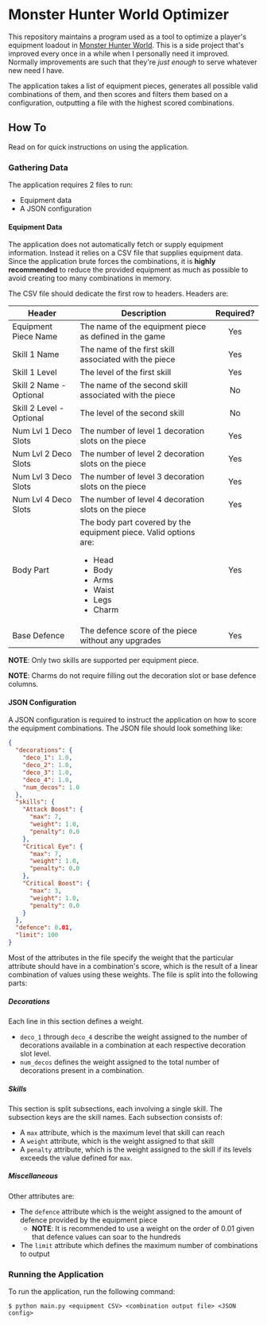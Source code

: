 # Monster Hunter World Optimizer

This repository maintains a program used as a tool to optimize a player's equipment loadout in
[Monster Hunter World](https://www.monsterhunterworld.com). This is a side project that's improved
every once in a while when I personally need it improved. Normally improvements are such that
they're _just enough_ to serve whatever new need I have.

The application takes a list of equipment pieces, generates all possible valid combinations of them,
and then scores and filters them based on a configuration, outputting a file with the highest scored
combinations.

## How To

Read on for quick instructions on using the application.

### Gathering Data

The application requires 2 files to run:

*   Equipment data
*   A JSON configuration

#### Equipment Data

The application does not automatically fetch or supply equipment information. Instead it relies on
a CSV file that supplies equipment data. Since the application brute forces the combinations, it is
**highly recommended** to reduce the provided equipment as much as possible to avoid creating too
many combinations in memory.

The CSV file should dedicate the first row to headers. Headers are:

Header                       | Description                                              | Required?
---------------------------- | -------------------------------------------------------- | :-------:
Equipment Piece Name         | The name of the equipment piece as defined in the game   | Yes
Skill 1 Name                 | The name of the first skill associated with the piece    | Yes
Skill 1 Level                | The level of the first skill                             | Yes
Skill 2 Name - Optional      | The name of the second skill associated with the piece   | No
Skill 2 Level - Optional     | The level of the second skill                            | No
Num Lvl 1 Deco Slots         | The number of level 1 decoration slots on the piece      | Yes
Num Lvl 2 Deco Slots         | The number of level 2 decoration slots on the piece      | Yes
Num Lvl 3 Deco Slots         | The number of level 3 decoration slots on the piece      | Yes
Num Lvl 4 Deco Slots         | The number of level 4 decoration slots on the piece      | Yes
Body Part                    | The body part covered by the equipment piece. Valid options are:<br><ul><li>Head<li>Body<li>Arms<li>Waist<li>Legs<li>Charm</ul> | Yes
Base Defence                 | The defence score of the piece without any upgrades      | Yes

**NOTE**: Only two skills are supported per equipment piece.

**NOTE**: Charms do not require filling out the decoration slot or base defence columns.

#### JSON Configuration

A JSON configuration is required to instruct the application on how to score the equipment
combinations. The JSON file should look something like:

```json
{
  "decorations": {
    "deco_1": 1.0,
    "deco_2": 1.0,
    "deco_3": 1.0,
    "deco_4": 1.0,
    "num_decos": 1.0
  },
  "skills": {
    "Attack Boost": {
      "max": 7,
      "weight": 1.0,
      "penalty": 0.0
    },
    "Critical Eye": {
      "max": 7,
      "weight": 1.0,
      "penalty": 0.0
    },
    "Critical Boost": {
      "max": 3,
      "weight": 1.0,
      "penalty": 0.0
    }
  },
  "defence": 0.01,
  "limit": 100
}
```

Most of the attributes in the file specify the weight that the particular attribute should have in
a combination's score, which is the result of a linear combination of values using these weights.
The file is split into the following parts:

##### Decorations

Each line in this section defines a weight.

*   `deco_1` through `deco_4` describe the weight assigned to the number of decorations available in
    a combination at each respective decoration slot level.
*   `num_decos` defines the weight assigned to the total number of decorations present in a
    combination.

##### Skills

This section is split subsections, each involving a single skill. The subsection keys are the skill
names. Each subsection consists of:

*   A `max` attribute, which is the maximum level that skill can reach
*   A `weight` attribute, which is the weight assigned to that skill
*   A `penalty` attribute, which is the weight assigned to the skill if its levels exceeds the value
    defined for `max`.

##### Miscellaneous

Other attributes are:

*   The `defence` attribute which is the weight assigned to the amount of defence provided by the
    equipment piece
    *   **NOTE**: It is recommended to use a weight on the order of 0.01 given that defence values
        can soar to the hundreds
*   The `limit` attribute which defines the maximum number of combinations to output

### Running the Application

To run the application, run the following command:

```shell script
$ python main.py <equipment CSV> <combination output file> <JSON config>
```
